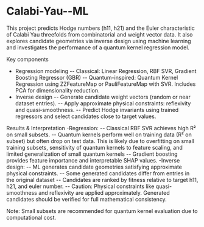 # Calabi-Yau--ML
This project predicts Hodge numbers (h11, h21) and the Euler characteristic of Calabi Yau threefolds from combinatorial and weight vector data. It also explores candidate geometries via inverse design using machine learning and investigates the performance of a quantum kernel regression model.

Key components 
- Regression modeling
-- Classical: Linear Regression, RBF SVR, Gradient Boosting Regressor (GBR)
-- Quantum-inspired: Quantum Kernel Regression using ZZFeatureMap or PauliFeatureMap with SVR. Includes PCA for dimensionality reduction.
- Inverse design
-- Generate candidate weight vectors (random or near dataset entries).
-- Apply approximate physical constraints: reflexivity and quasi-smoothness.
-- Predict Hodge invariants using trained regressors and select candidates close to target values.

Results & Interpretation
-Regression: 
-- Classical RBF SVR achieves high R² on small subsets.
-- Quantum kernels perform well on training data (R² on subset) but often drop on test data.
  This is likely due to overfitting on small training subsets, sensitivity of quantum kernels to feature   scaling, and limited generalization of small quantum kernels
-- Gradient boosting provides feature importance and interpretable SHAP values.
-Inverse design:
-- ML generates candidate geometries satisfying approximate physical constraints.
-- Some generated candidates differ from entries in the original dataset 
-- Candidates are ranked by fitness relative to target h11, h21, and euler number.
-- Caution: Physical constraints like quasi-smoothness and reflexivity are applied approximately. Generated candidates should be verified for full mathematical consistency.

Note: Small subsets are recommended for quantum kernel evaluation due to computational cost.
